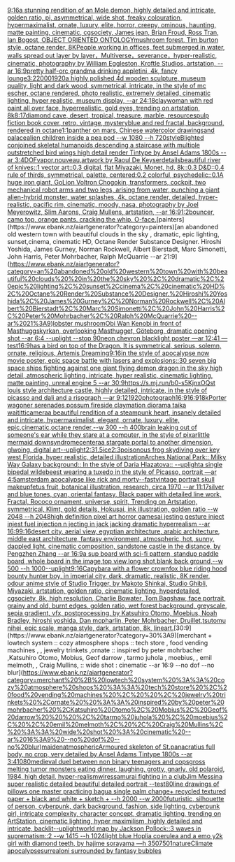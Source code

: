 [9:16](https://www.ebank.nz/aiartgenerator?category=9%3A16)[a stunning rendition of an Mole demon, highly detailed and intricate, golden ratio, pi, asymmetrical, wide shot, freaky colouration, hypermaximalist, ornate, luxury, elite, horror, creepy, ominous, haunting, matte painting, cinematic, cgsociety, James jean, Brian Froud, Ross Tran, Ian Bogost, OBJECT ORIENTED ONTOLOGY](https://www.ebank.nz/aiartgenerator?category=a%20stunning%20rendition%20of%20an%20Mole%20demon%2C%20highly%20detailed%20and%20intricate%2C%20golden%20ratio%2C%20pi%2C%20asymmetrical%2C%20wide%20shot%2C%20freaky%20colouration%2C%20hypermaximalist%2C%20ornate%2C%20luxury%2C%20elite%2C%20horror%2C%20creepy%2C%20ominous%2C%20haunting%2C%20matte%20painting%2C%20cinematic%2C%20cgsociety%2C%20James%20jean%2C%20Brian%20Froud%2C%20Ross%20Tran%2C%20Ian%20Bogost%2C%20OBJECT%20ORIENTED%20ONTOLOGY)[mushroom forest, Tim burton style, octane render, 8K](https://www.ebank.nz/aiartgenerator?category=mushroom%20forest%2C%20Tim%20burton%20style%2C%20octane%20render%2C%208K)[People working in offices, feet submerged in water, walls spread out layer by layer，Multiverse，severance，hyper-realistic,  cinematic, photography by William Eggleston, Kroftle Studios, artstation, --ar 16:9](https://www.ebank.nz/aiartgenerator?category=People%20working%20in%20offices%2C%20feet%20submerged%20in%20water%2C%20walls%20spread%20out%20layer%20by%20layer%EF%BC%8CMultiverse%EF%BC%8Cseverance%EF%BC%8Chyper-realistic%2C%20%20cinematic%2C%20photography%20by%20William%20Eggleston%2C%20Kroftle%20Studios%2C%20artstation%2C%20--ar%2016%3A9)[pretty half-orc grandma drinking appletini, 4k, fancy lounge](https://www.ebank.nz/aiartgenerator?category=pretty%20half-orc%20grandma%20drinking%20appletini%2C%204k%2C%20fancy%20lounge)[3:2](https://www.ebank.nz/aiartgenerator?category=3%3A2)[2000](https://www.ebank.nz/aiartgenerator?category=2000)[1920](https://www.ebank.nz/aiartgenerator?category=1920)[a highly polished  4d wooden sculpture, museum quality, light and dark wood, symmetrical,  intricate,  in the style of mc escher, octane rendered, photo realistic, extremely detailed, cinematic lighting, hyper realistic, museum display,  --ar 24:18](https://www.ebank.nz/aiartgenerator?category=a%20highly%20polished%20%204d%20wooden%20sculpture%2C%20museum%20quality%2C%20light%20and%20dark%20wood%2C%20symmetrical%2C%20%20intricate%2C%20%20in%20the%20style%20of%20mc%20escher%2C%20octane%20rendered%2C%20photo%20realistic%2C%20extremely%20detailed%2C%20cinematic%20lighting%2C%20hyper%20realistic%2C%20museum%20display%2C%20%20--ar%2024%3A18)[clay](https://www.ebank.nz/aiartgenerator?category=clay)[woman with red paint all over face, hyperrealistic, gold eyes, trending on artstation, 8k](https://www.ebank.nz/aiartgenerator?category=woman%20with%20red%20paint%20all%20over%20face%2C%20hyperrealistic%2C%20gold%20eyes%2C%20trending%20on%20artstation%2C%208k)[8:17](https://www.ebank.nz/aiartgenerator?category=8%3A17)[diamond cave, desert, tropical, treasure, marble, resources](https://www.ebank.nz/aiartgenerator?category=diamond%20cave%2C%20desert%2C%20tropical%2C%20treasure%2C%20marble%2C%20resources)[pulp fiction book cover, retro, vintage, mystery](https://www.ebank.nz/aiartgenerator?category=pulp%20fiction%20book%20cover%2C%20retro%2C%20vintage%2C%20mystery)[blue and red fractal, background, rendered in octane](https://www.ebank.nz/aiartgenerator?category=blue%20and%20red%20fractal%2C%20background%2C%20rendered%20in%20octane)[1:1](https://www.ebank.nz/aiartgenerator?category=1%3A1)[panther on mars, Chinese watercolor drawing](https://www.ebank.nz/aiartgenerator?category=panther%20on%20mars%2C%20Chinese%20watercolor%20drawing)[sand palace](https://www.ebank.nz/aiartgenerator?category=sand%20palace)[alien children inside a pea pod --w 1080 --h 720](https://www.ebank.nz/aiartgenerator?category=alien%20children%20inside%20a%20pea%20pod%20--w%201080%20--h%20720)[style](https://www.ebank.nz/aiartgenerator?category=style)[Blighted conjoined skeletal humanoids descending a staircase with multiple outstretched bird wings high detail render Tintype by Ansel Adams 1800s --ar 3:4](https://www.ebank.nz/aiartgenerator?category=Blighted%20conjoined%20skeletal%20humanoids%20descending%20a%20staircase%20with%20multiple%20outstretched%20bird%20wings%20high%20detail%20render%20Tintype%20by%20Ansel%20Adams%201800s%20--ar%203%3A4)[DOF](https://www.ebank.nz/aiartgenerator?category=DOF)[vapor,](https://www.ebank.nz/aiartgenerator?category=vapor%2C)[nouveau,](https://www.ebank.nz/aiartgenerator?category=nouveau%2C)[artwork by Raoul De Keyser](https://www.ebank.nz/aiartgenerator?category=artwork%20by%20Raoul%20De%20Keyser)[details](https://www.ebank.nz/aiartgenerator?category=details)[beautiful river of knives::1 vector art::0.3 digital, flat Miyazaki, Monet, hd, 8k::0.3 D&D::0.4 rule of thirds, symmetrical, palette, centered:0.2 colorful, psychedelic::0.1](https://www.ebank.nz/aiartgenerator?category=beautiful%20river%20of%20knives%3A%3A1%20vector%20art%3A%3A0.3%20digital%2C%20flat%20Miyazaki%2C%20Monet%2C%20hd%2C%208k%3A%3A0.3%20D%26D%3A%3A0.4%20rule%20of%20thirds%2C%20symmetrical%2C%20palette%2C%20centered%3A0.2%20colorful%2C%20psychedelic%3A%3A0.1)[A huge iron giant, GoLion Voltron Chogokin, transformers, cockpit, two mechanical robot arms and two legs, arising from water, punching a giant alien-hybrid monster, water splashes, 4k, octane render, detailed, hyper-realistic, pacific rim, cinematic, moody, nasa, photography by Joel Meyerowitz, Slim Aarons, Craig Mullens, artstation, --ar 16:9](https://www.ebank.nz/aiartgenerator?category=A%20huge%20iron%20giant%2C%20GoLion%20Voltron%20Chogokin%2C%20transformers%2C%20cockpit%2C%20two%20mechanical%20robot%20arms%20and%20two%20legs%2C%20arising%20from%20water%2C%20punching%20a%20giant%20alien-hybrid%20monster%2C%20water%20splashes%2C%204k%2C%20octane%20render%2C%20detailed%2C%20hyper-realistic%2C%20pacific%20rim%2C%20cinematic%2C%20moody%2C%20nasa%2C%20photography%20by%20Joel%20Meyerowitz%2C%20Slim%20Aarons%2C%20Craig%20Mullens%2C%20artstation%2C%20--ar%2016%3A9)[1:2](https://www.ebank.nz/aiartgenerator?category=1%3A2)[bouncer, camo top, orange pants. cracking the whip. O-face.](https://www.ebank.nz/aiartgenerator?category=bouncer%2C%20camo%20top%2C%20orange%20pants.%20cracking%20the%20whip.%20O-face.)[painters](https://www.ebank.nz/aiartgenerator?category=painters)[an abandoned old western town with beautiful clouds  in the sky , dramatic, epic lighting, sunset,cinema, cinematic HD, Octane Render Substance Designer. Hiroshi Yoshida, James Gurney, Norman Rockwell, Albert Bierstadt, Marc Simonetti, John Harris, Peter Mohrbacher, Ralph McQuarrie --ar 21:9](https://www.ebank.nz/aiartgenerator?category=an%20abandoned%20old%20western%20town%20with%20beautiful%20clouds%20%20in%20the%20sky%20%2C%20dramatic%2C%20epic%20lighting%2C%20sunset%2Ccinema%2C%20cinematic%20HD%2C%20Octane%20Render%20Substance%20Designer.%20Hiroshi%20Yoshida%2C%20James%20Gurney%2C%20Norman%20Rockwell%2C%20Albert%20Bierstadt%2C%20Marc%20Simonetti%2C%20John%20Harris%2C%20Peter%20Mohrbacher%2C%20Ralph%20McQuarrie%20--ar%2021%3A9)[lobster mushroom](https://www.ebank.nz/aiartgenerator?category=lobster%20mushroom)[Obi Wan Kenobi in front of Masthuggskyrkan, overlooking Masthugget, Göteborg, dramatic opening shot --ar 6:4 --uplight --stop 90](https://www.ebank.nz/aiartgenerator?category=Obi%20Wan%20Kenobi%20in%20front%20of%20Masthuggskyrkan%2C%20overlooking%20Masthugget%2C%20G%C3%B6teborg%2C%20dramatic%20opening%20shot%20--ar%206%3A4%20--uplight%20--stop%2090)[neon chevron blacklight poster —ar 12:41 —test](https://www.ebank.nz/aiartgenerator?category=neon%20chevron%20blacklight%20poster%20%E2%80%94ar%2012%3A41%20%E2%80%94test)[16:9](https://www.ebank.nz/aiartgenerator?category=16%3A9)[has a bird on top of the Dragon. It is symmetrical, serious, solemn, ornate, religious, Artemis Dreaming](https://www.ebank.nz/aiartgenerator?category=has%20a%20bird%20on%20top%20of%20the%20Dragon.%20It%20is%20symmetrical%2C%20serious%2C%20solemn%2C%20ornate%2C%20religious%2C%20Artemis%20Dreaming)[9:16](https://www.ebank.nz/aiartgenerator?category=9%3A16)[in the style of apocalypse now movie poster, epic space battle with lasers and explosions::30 seven big space ships fighting against one giant flying demon dragon in the sky high detail, atmospheric lighting, intricate, hyper realistic, cinematic lighting, matte painting, unreal engine 5  --ar 30:9](https://www.ebank.nz/aiartgenerator?category=in%20the%20style%20of%20apocalypse%20now%20movie%20poster%2C%20epic%20space%20battle%20with%20lasers%20and%20explosions%3A%3A30%20seven%20big%20space%20ships%20fighting%20against%20one%20giant%20flying%20demon%20dragon%20in%20the%20sky%20high%20detail%2C%20atmospheric%20lighting%2C%20intricate%2C%20hyper%20realistic%2C%20cinematic%20lighting%2C%20matte%20painting%2C%20unreal%20engine%205%20%20--ar%2030%3A9)[<https://s.mj.run/b0-s5KjnxOQ>](https://www.ebank.nz/aiartgenerator?category=%3Chttps%3A//s.mj.run/b0-s5KjnxOQ%3E)[st louis style architecture castle, highly detailed, intricate, in the style of picasso and dali and a risograph —ar 9:12](https://www.ebank.nz/aiartgenerator?category=st%20louis%20style%20architecture%20castle%2C%20highly%20detailed%2C%20intricate%2C%20in%20the%20style%20of%20picasso%20and%20dali%20and%20a%20risograph%20%E2%80%94ar%209%3A12)[1920](https://www.ebank.nz/aiartgenerator?category=1920)[photograph](https://www.ebank.nz/aiartgenerator?category=photograph)[16:9](https://www.ebank.nz/aiartgenerator?category=16%3A9)[16:9](https://www.ebank.nz/aiartgenerator?category=16%3A9)[1](https://www.ebank.nz/aiartgenerator?category=1)[8k](https://www.ebank.nz/aiartgenerator?category=8k)[Porter wagoner serenades possum fireside claymation diorama taika waititti](https://www.ebank.nz/aiartgenerator?category=Porter%20wagoner%20serenades%20possum%20fireside%20claymation%20diorama%20taika%20waititti)[camera](https://www.ebank.nz/aiartgenerator?category=camera)[a beautiful rendition of a steampunk heart, insanely detailed and intricate, hypermaximalist, elegant, ornate, luxury, elite, epic,cinematic,octane render,--w 300 --h 400](https://www.ebank.nz/aiartgenerator?category=a%20beautiful%20rendition%20of%20a%20steampunk%20heart%2C%20insanely%20detailed%20and%20intricate%2C%20hypermaximalist%2C%20elegant%2C%20ornate%2C%20luxury%2C%20elite%2C%20epic%2Ccinematic%2Coctane%20render%2C--w%20300%20--h%20400)[brain leaking out of someone's ear while they stare at a computer, in the style of pixar](https://www.ebank.nz/aiartgenerator?category=brain%20leaking%20out%20of%20someone%27s%20ear%20while%20they%20stare%20at%20a%20computer%2C%20in%20the%20style%20of%20pixar)[little mermaid downsyndrome](https://www.ebank.nz/aiartgenerator?category=little%20mermaid%20downsyndrome)[center](https://www.ebank.nz/aiartgenerator?category=center)[aa stargate portal to another dimension, glwoing, digital art](https://www.ebank.nz/aiartgenerator?category=aa%20stargate%20portal%20to%20another%20dimension%2C%20glwoing%2C%20digital%20art)[--uplight](https://www.ebank.nz/aiartgenerator?category=--uplight)[2:3](https://www.ebank.nz/aiartgenerator?category=2%3A3)[1.5](https://www.ebank.nz/aiartgenerator?category=1.5)[ice](https://www.ebank.nz/aiartgenerator?category=ice)[2:3](https://www.ebank.nz/aiartgenerator?category=2%3A3)[poisonous frog skydiving over key west Florida, hyper realistic, detailed illustration](https://www.ebank.nz/aiartgenerator?category=poisonous%20frog%20skydiving%20over%20key%20west%20Florida%2C%20hyper%20realistic%2C%20detailed%20illustration)[Arches National Park:: Milky Way Galaxy background:: In the style of Daria Hlazatova:: --uplight](https://www.ebank.nz/aiartgenerator?category=Arches%20National%20Park%3A%3A%20Milky%20Way%20Galaxy%20background%3A%3A%20In%20the%20style%20of%20Daria%20Hlazatova%3A%3A%20--uplight)[a single bipedal wildebeest wearing a tuxedo in the style of Picasso, portrait —ar 4:5](https://www.ebank.nz/aiartgenerator?category=a%20single%20bipedal%20wildebeest%20wearing%20a%20tuxedo%20in%20the%20style%20of%20Picasso%2C%20portrait%20%E2%80%94ar%204%3A5)[amsterdam apocalypse like rick and morty](https://www.ebank.nz/aiartgenerator?category=amsterdam%20apocalypse%20like%20rick%20and%20morty)[--fast](https://www.ebank.nz/aiartgenerator?category=--fast)[vintage portrait skull makeup](https://www.ebank.nz/aiartgenerator?category=vintage%20portrait%20skull%20makeup)[fetus fruit, botanical illustration, research, circa 1970 --ar 11:17](https://www.ebank.nz/aiartgenerator?category=fetus%20fruit%2C%20botanical%20illustration%2C%20research%2C%20circa%201970%20--ar%2011%3A17)[silver and blue tones, cyan, oriental fantasy, Black paper with detailed line work, Fractal, Rococo ornament, universe, spirit, Trending on Artstation, symmetrical, Klimt, gold details, Hokusai, ink illustration, golden ratio --w 2048 --h 2048](https://www.ebank.nz/aiartgenerator?category=silver%20and%20blue%20tones%2C%20cyan%2C%20oriental%20fantasy%2C%20Black%20paper%20with%20detailed%20line%20work%2C%20Fractal%2C%20Rococo%20ornament%2C%20universe%2C%20spirit%2C%20Trending%20on%20Artstation%2C%20symmetrical%2C%20Klimt%2C%20gold%20details%2C%20Hokusai%2C%20ink%20illustration%2C%20golden%20ratio%20--w%202048%20--h%202048)[high definition pixel art horror games](https://www.ebank.nz/aiartgenerator?category=high%20definition%20pixel%20art%20horror%20games)[ai jesting gesture inject injest fuel injection n jecting in jack jacking dramatic hyperrealism --ar 16:9](https://www.ebank.nz/aiartgenerator?category=ai%20jesting%20gesture%20inject%20injest%20fuel%20injection%20n%20jecting%20in%20jack%20jacking%20dramatic%20hyperrealism%20--ar%2016%3A9)[9:16](https://www.ebank.nz/aiartgenerator?category=9%3A16)[desert city, aerial view, egyptian architecture, arabic architecture, middle east architecture, fantasy environment, atmospheric, hot, sunny, dappled light. cinematic composition, sandstone castle in the distance, by Pengzhen Zhang --ar 16:9](https://www.ebank.nz/aiartgenerator?category=desert%20city%2C%20aerial%20view%2C%20egyptian%20architecture%2C%20arabic%20architecture%2C%20middle%20east%20architecture%2C%20fantasy%20environment%2C%20atmospheric%2C%20hot%2C%20sunny%2C%20dappled%20light.%20cinematic%20composition%2C%20sandstone%20castle%20in%20the%20distance%2C%20by%20Pengzhen%20Zhang%20--ar%2016%3A9)[a sup board with sci-fi pattern, standup paddle board ,whole board in the image,top view,long shot,blank back ground,--w 500 --h 1000](https://www.ebank.nz/aiartgenerator?category=a%20sup%20board%20with%20sci-fi%20pattern%2C%20standup%20paddle%20board%20%2Cwhole%20board%20in%20the%20image%2Ctop%20view%2Clong%20shot%2Cblank%20back%20ground%2C--w%20500%20--h%201000)[--uplight](https://www.ebank.nz/aiartgenerator?category=--uplight)[9:16](https://www.ebank.nz/aiartgenerator?category=9%3A16)[Capybara with a flower crown](https://www.ebank.nz/aiartgenerator?category=Capybara%20with%20a%20flower%20crown)[fox blue riding hood bounty hunter boy, in imperial city, dark, dramatic, realistic, 8K render, odour anime style of Studio Trigger, by Makoto Shinkai, Studio Ghibli, Miyazaki, artstation, golden ratio, cinematic lighting, hyperdetailed, cgsociety, 8k, high resolution, Charlie Bowater, Tom Bagshaw, face portrait, grainy and old, burnt edges, golden ratio, wet forest background, greyscale, sepia gradient, vfx, postprocessing, by Katsuhiro Otomo, Moebius, Noah Bradley, hiroshi yoshida, Dan mcpharlin, Peter Mohrbacher, Druillet,tsutomu nihei, epic scale, manga style, dark, artstation, 8k, lineart.](https://www.ebank.nz/aiartgenerator?category=fox%20blue%20riding%20hood%20bounty%20hunter%20boy%2C%20in%20imperial%20city%2C%20dark%2C%20dramatic%2C%20realistic%2C%208K%20render%2C%20odour%20anime%20style%20of%20Studio%20Trigger%2C%20by%20Makoto%20Shinkai%2C%20Studio%20Ghibli%2C%20Miyazaki%2C%20artstation%2C%20golden%20ratio%2C%20cinematic%20lighting%2C%20hyperdetailed%2C%20cgsociety%2C%208k%2C%20high%20resolution%2C%20Charlie%20Bowater%2C%20Tom%20Bagshaw%2C%20face%20portrait%2C%20grainy%20and%20old%2C%20burnt%20edges%2C%20golden%20ratio%2C%20wet%20forest%20background%2C%20greyscale%2C%20sepia%20gradient%2C%20vfx%2C%20postprocessing%2C%20by%20Katsuhiro%20Otomo%2C%20Moebius%2C%20Noah%20Bradley%2C%20hiroshi%20yoshida%2C%20Dan%20mcpharlin%2C%20Peter%20Mohrbacher%2C%20Druillet%2Ctsutomu%20nihei%2C%20epic%20scale%2C%20manga%20style%2C%20dark%2C%20artstation%2C%208k%2C%20lineart.)[30:9](https://www.ebank.nz/aiartgenerator?category=30%3A9)[merchant + lowtech system :: cozy atmosphere shops :: tech store , food vending machines ,  , jewelry trinkets ,ornate  :: inspired by peter mohrbacher ,Katsuhiro Otomo, Mobius, Geof darrow   , tarmo juhola , moebius, , emil melmoth, , Craig Mullins, :: wide shot : cinematic --ar 16:9 --no dof --no blur](https://www.ebank.nz/aiartgenerator?category=merchant%20%2B%20lowtech%20system%20%3A%3A%20cozy%20atmosphere%20shops%20%3A%3A%20tech%20store%20%2C%20food%20vending%20machines%20%2C%20%20%2C%20jewelry%20trinkets%20%2Cornate%20%20%3A%3A%20inspired%20by%20peter%20mohrbacher%20%2CKatsuhiro%20Otomo%2C%20Mobius%2C%20Geof%20darrow%20%20%20%2C%20tarmo%20juhola%20%2C%20moebius%2C%20%2C%20emil%20melmoth%2C%20%2C%20Craig%20Mullins%2C%20%3A%3A%20wide%20shot%20%3A%20cinematic%20--ar%2016%3A9%20--no%20dof%20--no%20blur)[maiden](https://www.ebank.nz/aiartgenerator?category=maiden)[atmospheric](https://www.ebank.nz/aiartgenerator?category=atmospheric)[Armoured skeleton of St.panacratius full body, no crop, very detailed by Ansel Adams Tintype 1800s --ar 3:4](https://www.ebank.nz/aiartgenerator?category=Armoured%20skeleton%20of%20St.panacratius%20full%20body%2C%20no%20crop%2C%20very%20detailed%20by%20Ansel%20Adams%20Tintype%201800s%20--ar%203%3A4)[1080](https://www.ebank.nz/aiartgenerator?category=1080)[](https://www.ebank.nz/aiartgenerator?category=)[medieval duel between non binary teenagers and cops](https://www.ebank.nz/aiartgenerator?category=medieval%20duel%20between%20non%20binary%20teenagers%20and%20cops)[gross melting tumor monsters eating dinner, laughing, grotty, gnarly, old polaroid, 1984, high detail, hyper-realism](https://www.ebank.nz/aiartgenerator?category=gross%20melting%20tumor%20monsters%20eating%20dinner%2C%20laughing%2C%20grotty%2C%20gnarly%2C%20old%20polaroid%2C%201984%2C%20high%20detail%2C%20hyper-realism)[wires](https://www.ebank.nz/aiartgenerator?category=wires)[samurai fighting in a club](https://www.ebank.nz/aiartgenerator?category=samurai%20fighting%20in%20a%20club)[Jim Messina super realistic detailed beautiful detailed portrait --test](https://www.ebank.nz/aiartgenerator?category=Jim%20Messina%20super%20realistic%20detailed%20beautiful%20detailed%20portrait%20--test)[80](https://www.ebank.nz/aiartgenerator?category=80)[line drawings of pillows one master practicing bagua single palm change+ recycled textured paper + black and white + sketch + --h 2000 --w 2000](https://www.ebank.nz/aiartgenerator?category=line%20drawings%20of%20pillows%20one%20master%20practicing%20bagua%20single%20palm%20change%2B%20recycled%20textured%20paper%20%2B%20black%20and%20white%20%2B%20sketch%20%2B%20--h%202000%20--w%202000)[futuristic, silhouette of person, cyberpunk, dark background, fashion, side lighting, cyberpunk girl, intricate complexity, character concept, dramatic lighting, trending on ArtStation, cinematic lighting, hyper maximilism, highly detailed and intricate, backlit](https://www.ebank.nz/aiartgenerator?category=futuristic%2C%20silhouette%20of%20person%2C%20cyberpunk%2C%20dark%20background%2C%20fashion%2C%20side%20lighting%2C%20cyberpunk%20girl%2C%20intricate%20complexity%2C%20character%20concept%2C%20dramatic%20lighting%2C%20trending%20on%20ArtStation%2C%20cinematic%20lighting%2C%20hyper%20maximilism%2C%20highly%20detailed%20and%20intricate%2C%20backlit)[--uplight](https://www.ebank.nz/aiartgenerator?category=--uplight)[world map by Jackson Pollock::3 waves in suprematism::2 --w 1415 --h 1024](https://www.ebank.nz/aiartgenerator?category=world%20map%20by%20Jackson%20Pollock%3A%3A3%20waves%20in%20suprematism%3A%3A2%20--w%201415%20--h%201024)[light blue Hoplia coerulea and a emo y2k girl with diamond teeth,  by hajime sorayama —h 350](https://www.ebank.nz/aiartgenerator?category=light%20blue%20Hoplia%20coerulea%20and%20a%20emo%20y2k%20girl%20with%20diamond%20teeth%2C%20%20by%20hajime%20sorayama%20%E2%80%94h%20350)[750](https://www.ebank.nz/aiartgenerator?category=750)[1](https://www.ebank.nz/aiartgenerator?category=1)[nature](https://www.ebank.nz/aiartgenerator?category=nature)[Climate apocalypse](https://www.ebank.nz/aiartgenerator?category=Climate%20apocalypse)[surreal](https://www.ebank.nz/aiartgenerator?category=surreal)[oni surrounded by fantasy bubbles](https://www.ebank.nz/aiartgenerator?category=oni%20surrounded%20by%20fantasy%20bubbles)